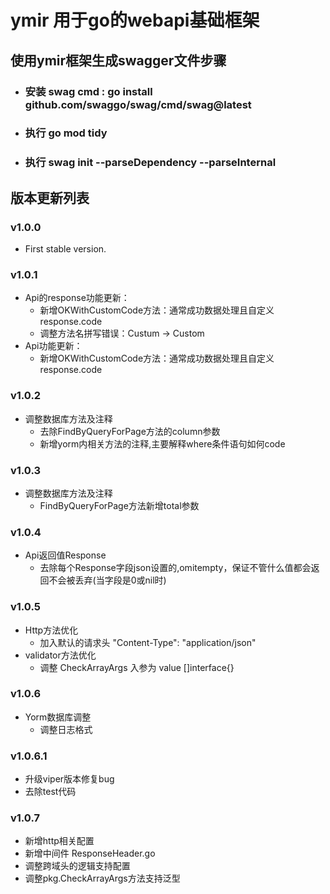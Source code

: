 # ymir 用于go的webapi基础框架

## 使用ymir框架生成swagger文件步骤
- ### 安装 swag cmd : go install github.com/swaggo/swag/cmd/swag@latest
- ### 执行 go mod tidy
- ### 执行 swag init --parseDependency --parseInternal

## 版本更新列表
### v1.0.0
- First stable version.
### v1.0.1
- Api的response功能更新：
    - 新增OKWithCustomCode方法：通常成功数据处理且自定义response.code
    - 调整方法名拼写错误：Custum -> Custom
- Api功能更新：
    -  新增OKWithCustomCode方法：通常成功数据处理且自定义response.code
### v1.0.2
- 调整数据库方法及注释
    - 去除FindByQueryForPage方法的column参数
    - 新增yorm内相关方法的注释,主要解释where条件语句如何code
### v1.0.3
- 调整数据库方法及注释
    - FindByQueryForPage方法新增total参数
### v1.0.4
- Api返回值Response
  - 去除每个Response字段json设置的,omitempty，保证不管什么值都会返回不会被丢弃(当字段是0或nil时)
### v1.0.5
- Http方法优化
  - 加入默认的请求头 "Content-Type": "application/json"
- validator方法优化
  - 调整 CheckArrayArgs 入参为 value []interface{}
### v1.0.6
- Yorm数据库调整
  - 调整日志格式
### v1.0.6.1
- 升级viper版本修复bug
- 去除test代码
### v1.0.7
- 新增http相关配置
- 新增中间件 ResponseHeader.go
- 调整跨域头的逻辑支持配置
- 调整pkg.CheckArrayArgs方法支持泛型